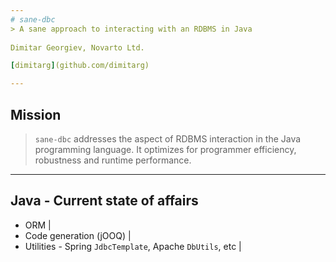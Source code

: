 ```yaml
---
# sane-dbc
> A sane approach to interacting with an RDBMS in Java
  
Dimitar Georgiev, Novarto Ltd.

[dimitarg](github.com/dimitarg)

---
```

## Mission

> `sane-dbc` addresses the aspect of RDBMS interaction in the Java programming language.
It optimizes for programmer efficiency, robustness and runtime performance.

---
## Java - Current state of affairs

- ORM |
- Code generation (jOOQ) |
- Utilities - Spring `JdbcTemplate`, Apache `DbUtils`, etc |

